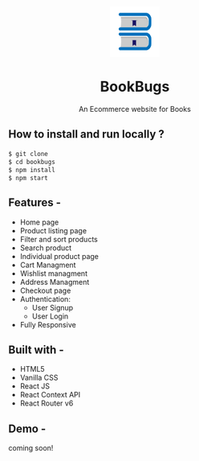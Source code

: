 <div align="center">
  <img src="./src/BBLogo2.png" height="100" width="100" alt="logo"/>
  
# BookBugs
  An Ecommerce website for Books 
</div>

<!-- ## **Live link**
[BookBugs](https://bookbugs.netlify.app) -->

## **How to install and run locally ?**

```
$ git clone
$ cd bookbugs
$ npm install
$ npm start
```

## **Features -**

- Home page
- Product listing page
- Filter and sort products
- Search product
- Individual product page
- Cart Managment
- Wishlist managment
- Address Managment
- Checkout page
- Authentication:
  - User Signup
  - User Login
- Fully Responsive

## **Built with -**

- HTML5
- Vanilla CSS
- React JS
- React Context API
- React Router v6

## **Demo -**

coming soon!
